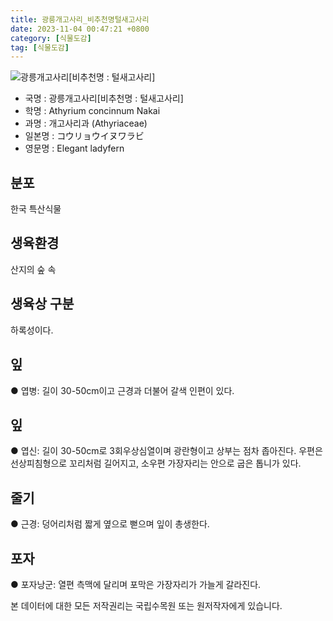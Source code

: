 ```yaml
---
title: 광릉개고사리_비추천명털새고사리
date: 2023-11-04 00:47:21 +0800
category: [식물도감]
tag: [식물도감]
---
```




![광릉개고사리[비추천명 : 털새고사리]](/fileUpload/plants/basic/Aspleniaceae/Asplenium/3931/1_th2.JPG)
- 국명 : 광릉개고사리[비추천명 : 털새고사리]
- 학명 : Athyrium concinnum Nakai
- 과명 : 개고사리과 (Athyriaceae)
- 일본명 : コウリョウイヌワラビ
- 영문명 : Elegant ladyfern


## 분포
한국 특산식물
## 생육환경
산지의 숲 속 
## 생육상 구분
하록성이다. 
## 잎
● 엽병: 길이 30-50cm이고 근경과 더불어 갈색 인편이 있다. 
## 잎
● 엽신: 길이 30-50cm로 3회우상심열이며 광란형이고 상부는 점차 좁아진다. 우편은 선상피침형으로 꼬리처럼 길어지고, 소우편 가장자리는 안으로 굽은 톱니가 있다. 
## 줄기
● 근경: 덩어리처럼 짧게 옆으로 뻗으며 잎이 총생한다. 
## 포자
● 포자낭군: 열편 측맥에 달리며 포막은 가장자리가 가늘게 갈라진다. 






본 데이터에 대한 모든 저작권리는 국립수목원 또는 원저작자에게 있습니다.
